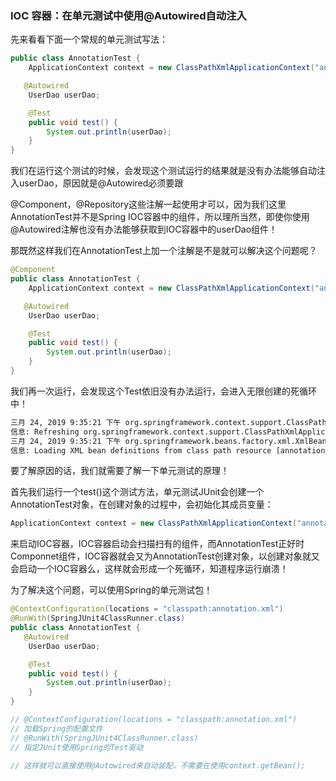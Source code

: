 ### IOC 容器：在单元测试中使用@Autowired自动注入 

先来看看下面一个常规的单元测试写法：

```java
public class AnnotationTest {
    ApplicationContext context = new ClassPathXmlApplicationContext("annotation.xml");

   @Autowired
    UserDao userDao;

    @Test
    public void test() {
        System.out.println(userDao);
    }
}
```

我们在运行这个测试的时候，会发现这个测试运行的结果就是没有办法能够自动注入userDao，原因就是@Autowired必须要跟

@Component，@Repository这些注解一起使用才可以，因为我们这里AnnotationTest并不是Spring IOC容器中的组件，所以理所当然，即使你使用@Autowired注解也没有办法能够获取到IOC容器中的userDao组件！

那既然这样我们在AnnotationTest上加一个注解是不是就可以解决这个问题呢？

```java
@Component
public class AnnotationTest {
    ApplicationContext context = new ClassPathXmlApplicationContext("annotation.xml");

   @Autowired
    UserDao userDao;

    @Test
    public void test() {
        System.out.println(userDao);
    }
}
```

我们再一次运行，会发现这个Test依旧没有办法运行，会进入无限创建的死循环中！

```tex
三月 24, 2019 9:35:21 下午 org.springframework.context.support.ClassPathXmlApplicationContext prepareRefresh
信息: Refreshing org.springframework.context.support.ClassPathXmlApplicationContext@2fa2143d: startup date [Sun Mar 24 21:35:21 CST 2019]; root of context hierarchy
三月 24, 2019 9:35:21 下午 org.springframework.beans.factory.xml.XmlBeanDefinitionReader loadBeanDefinitions
信息: Loading XML bean definitions from class path resource [annotation.xml]
```

要了解原因的话，我们就需要了解一下单元测试的原理！

首先我们运行一个test()这个测试方法，单元测试JUnit会创建一个AnnotationTest对象，在创建对象的过程中，会初始化其成员变量：

```java
ApplicationContext context = new ClassPathXmlApplicationContext("annotation.xml");
```

来启动IOC容器，IOC容器启动会扫描扫有的组件，而AnnotationTest正好时Componnet组件，IOC容器就会又为AnnotationTest创建对象，以创建对象就又会启动一个IOC容器么，这样就会形成一个死循环，知道程序运行崩溃！

为了解决这个问题，可以使用Spring的单元测试包！

```java
@ContextConfiguration(locations = "classpath:annotation.xml")
@RunWith(SpringJUnit4ClassRunner.class)
public class AnnotationTest {
   @Autowired
    UserDao userDao;

    @Test
    public void test() {
        System.out.println(userDao);
    }
}

// @ContextConfiguration(locations = "classpath:annotation.xml")
// 加载Spring的配置文件
// @RunWith(SpringJUnit4ClassRunner.class)
// 指定JUnit使用Spring的Test驱动

// 这样就可以直接使用@Autowired来自动装配，不需要在使用context.getBean();
```